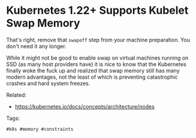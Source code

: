 # Kubernetes 1.22+ Supports Kubelet Swap Memory

That's right, remove that `swapoff` step from your machine preparation.
You don't need it any longer.

While it might not be good to enable swap on virtual machines running on
SSD (as many host providers have) it is nice to know that the Kubernetes
finally woke the fuck up and realized that swap memory still has many
modern advantages, not the least of which is preventing catastrophic
crashes and hard system freezes.

Related:

* <https://kubernetes.io/docs/concepts/architecture/nodes>

Tags:

    #k8s #memory #constraints
